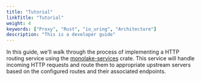 ```yaml
---
title: "Tutorial"
linkTitle: "Tutorial"
weight: 4
keywords: ["Proxy", "Rust", "io_uring", "Architecture"]
description: "This is a developer guide"
---
```


In this guide, we'll walk through the process of implementing a  HTTP routing service using the [monolake-services](TODO) crate. This service will handle incoming HTTP requests and route them to appropriate upstream servers based on the configured routes and their associated endpoints.